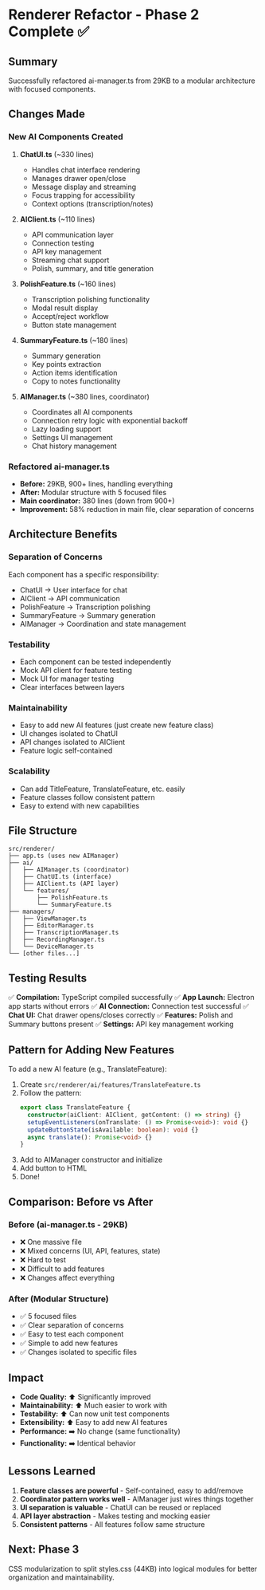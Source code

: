 # Renderer Refactor - Phase 2 Complete ✅

## Summary
Successfully refactored ai-manager.ts from 29KB to a modular architecture with focused components.

## Changes Made

### New AI Components Created

1. **ChatUI.ts** (~330 lines)
   - Handles chat interface rendering
   - Manages drawer open/close
   - Message display and streaming
   - Focus trapping for accessibility
   - Context options (transcription/notes)

2. **AIClient.ts** (~110 lines)
   - API communication layer
   - Connection testing
   - API key management
   - Streaming chat support
   - Polish, summary, and title generation

3. **PolishFeature.ts** (~160 lines)
   - Transcription polishing functionality
   - Modal result display
   - Accept/reject workflow
   - Button state management

4. **SummaryFeature.ts** (~180 lines)
   - Summary generation
   - Key points extraction
   - Action items identification
   - Copy to notes functionality

5. **AIManager.ts** (~380 lines, coordinator)
   - Coordinates all AI components
   - Connection retry logic with exponential backoff
   - Lazy loading support
   - Settings UI management
   - Chat history management

### Refactored ai-manager.ts
- **Before:** 29KB, 900+ lines, handling everything
- **After:** Modular structure with 5 focused files
- **Main coordinator:** 380 lines (down from 900+)
- **Improvement:** 58% reduction in main file, clear separation of concerns

## Architecture Benefits

### Separation of Concerns
Each component has a specific responsibility:
- ChatUI → User interface for chat
- AIClient → API communication
- PolishFeature → Transcription polishing
- SummaryFeature → Summary generation
- AIManager → Coordination and state management

### Testability
- Each component can be tested independently
- Mock API client for feature testing
- Mock UI for manager testing
- Clear interfaces between layers

### Maintainability
- Easy to add new AI features (just create new feature class)
- UI changes isolated to ChatUI
- API changes isolated to AIClient
- Feature logic self-contained

### Scalability
- Can add TitleFeature, TranslateFeature, etc. easily
- Feature classes follow consistent pattern
- Easy to extend with new capabilities

## File Structure
```
src/renderer/
├── app.ts (uses new AIManager)
├── ai/
│   ├── AIManager.ts (coordinator)
│   ├── ChatUI.ts (interface)
│   ├── AIClient.ts (API layer)
│   └── features/
│       ├── PolishFeature.ts
│       └── SummaryFeature.ts
├── managers/
│   ├── ViewManager.ts
│   ├── EditorManager.ts
│   ├── TranscriptionManager.ts
│   ├── RecordingManager.ts
│   └── DeviceManager.ts
└── [other files...]
```

## Testing Results

✅ **Compilation:** TypeScript compiled successfully
✅ **App Launch:** Electron app starts without errors
✅ **AI Connection:** Connection test successful
✅ **Chat UI:** Chat drawer opens/closes correctly
✅ **Features:** Polish and Summary buttons present
✅ **Settings:** API key management working

## Pattern for Adding New Features

To add a new AI feature (e.g., TranslateFeature):

1. Create `src/renderer/ai/features/TranslateFeature.ts`
2. Follow the pattern:
   ```typescript
   export class TranslateFeature {
     constructor(aiClient: AIClient, getContent: () => string) {}
     setupEventListeners(onTranslate: () => Promise<void>): void {}
     updateButtonState(isAvailable: boolean): void {}
     async translate(): Promise<void> {}
   }
   ```
3. Add to AIManager constructor and initialize
4. Add button to HTML
5. Done!

## Comparison: Before vs After

### Before (ai-manager.ts - 29KB)
- ❌ One massive file
- ❌ Mixed concerns (UI, API, features, state)
- ❌ Hard to test
- ❌ Difficult to add features
- ❌ Changes affect everything

### After (Modular Structure)
- ✅ 5 focused files
- ✅ Clear separation of concerns
- ✅ Easy to test each component
- ✅ Simple to add new features
- ✅ Changes isolated to specific files

## Impact
- **Code Quality:** ⬆️ Significantly improved
- **Maintainability:** ⬆️ Much easier to work with
- **Testability:** ⬆️ Can now unit test components
- **Extensibility:** ⬆️ Easy to add new AI features
- **Performance:** ➡️ No change (same functionality)
- **Functionality:** ➡️ Identical behavior

## Lessons Learned

1. **Feature classes are powerful** - Self-contained, easy to add/remove
2. **Coordinator pattern works well** - AIManager just wires things together
3. **UI separation is valuable** - ChatUI can be reused or replaced
4. **API layer abstraction** - Makes testing and mocking easier
5. **Consistent patterns** - All features follow same structure

## Next: Phase 3
CSS modularization to split styles.css (44KB) into logical modules for better organization and maintainability.
